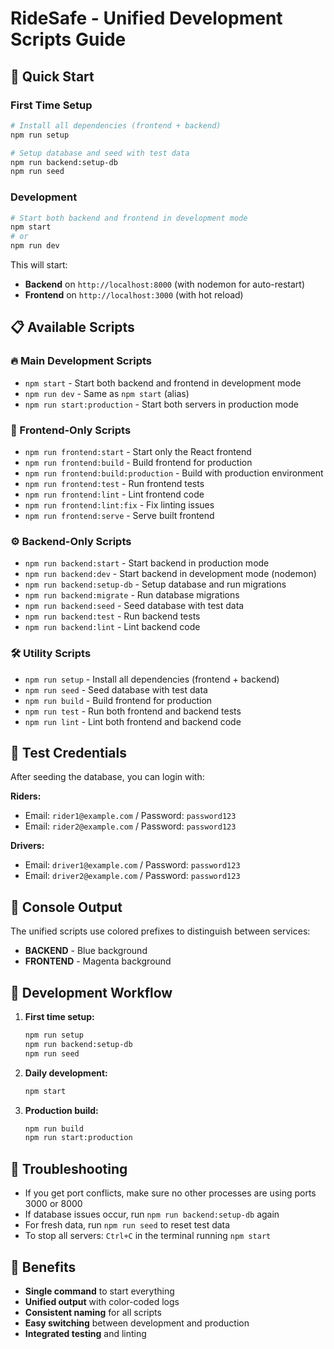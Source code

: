 # RideSafe - Unified Development Scripts Guide

## 🚀 Quick Start

### First Time Setup
```bash
# Install all dependencies (frontend + backend)
npm run setup

# Setup database and seed with test data
npm run backend:setup-db
npm run seed
```

### Development
```bash
# Start both backend and frontend in development mode
npm start
# or
npm run dev
```

This will start:
- **Backend** on `http://localhost:8000` (with nodemon for auto-restart)
- **Frontend** on `http://localhost:3000` (with hot reload)

## 📋 Available Scripts

### 🔥 Main Development Scripts
- `npm start` - Start both backend and frontend in development mode
- `npm run dev` - Same as `npm start` (alias)
- `npm run start:production` - Start both servers in production mode

### 🎯 Frontend-Only Scripts
- `npm run frontend:start` - Start only the React frontend
- `npm run frontend:build` - Build frontend for production
- `npm run frontend:build:production` - Build with production environment
- `npm run frontend:test` - Run frontend tests
- `npm run frontend:lint` - Lint frontend code
- `npm run frontend:lint:fix` - Fix linting issues
- `npm run frontend:serve` - Serve built frontend

### ⚙️ Backend-Only Scripts
- `npm run backend:start` - Start backend in production mode
- `npm run backend:dev` - Start backend in development mode (nodemon)
- `npm run backend:setup-db` - Setup database and run migrations
- `npm run backend:migrate` - Run database migrations
- `npm run backend:seed` - Seed database with test data
- `npm run backend:test` - Run backend tests
- `npm run backend:lint` - Lint backend code

### 🛠️ Utility Scripts
- `npm run setup` - Install all dependencies (frontend + backend)
- `npm run seed` - Seed database with test data
- `npm run build` - Build frontend for production
- `npm run test` - Run both frontend and backend tests
- `npm run lint` - Lint both frontend and backend code

## 🔐 Test Credentials

After seeding the database, you can login with:

**Riders:**
- Email: `rider1@example.com` / Password: `password123`
- Email: `rider2@example.com` / Password: `password123`

**Drivers:**
- Email: `driver1@example.com` / Password: `password123`
- Email: `driver2@example.com` / Password: `password123`

## 🎨 Console Output

The unified scripts use colored prefixes to distinguish between services:
- **BACKEND** - Blue background
- **FRONTEND** - Magenta background

## 📝 Development Workflow

1. **First time setup:**
   ```bash
   npm run setup
   npm run backend:setup-db
   npm run seed
   ```

2. **Daily development:**
   ```bash
   npm start
   ```

3. **Production build:**
   ```bash
   npm run build
   npm run start:production
   ```

## 🚨 Troubleshooting

- If you get port conflicts, make sure no other processes are using ports 3000 or 8000
- If database issues occur, run `npm run backend:setup-db` again
- For fresh data, run `npm run seed` to reset test data
- To stop all servers: `Ctrl+C` in the terminal running `npm start`

## 🌟 Benefits

- **Single command** to start everything
- **Unified output** with color-coded logs
- **Consistent naming** for all scripts
- **Easy switching** between development and production
- **Integrated testing** and linting 